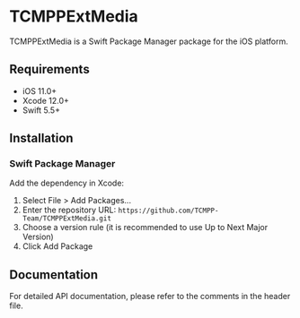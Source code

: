# TCMPPExtMedia

TCMPPExtMedia is a Swift Package Manager package for the iOS platform.

## Requirements

- iOS 11.0+
- Xcode 12.0+
- Swift 5.5+

## Installation

### Swift Package Manager

Add the dependency in Xcode:

1. Select File > Add Packages...
2. Enter the repository URL: `https://github.com/TCMPP-Team/TCMPPExtMedia.git`
3. Choose a version rule (it is recommended to use Up to Next Major Version)
4. Click Add Package

## Documentation

For detailed API documentation, please refer to the comments in the header file.